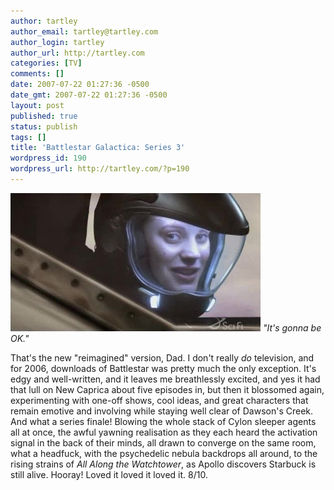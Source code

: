 ```yaml
---
author: tartley
author_email: tartley@tartley.com
author_login: tartley
author_url: http://tartley.com
categories: [TV]
comments: []
date: 2007-07-22 01:27:36 -0500
date_gmt: 2007-07-22 01:27:36 -0500
layout: post
published: true
status: publish
tags: []
title: 'Battlestar Galactica: Series 3'
wordpress_id: 190
wordpress_url: http://tartley.com/?p=190
---
```


![](/assets/2007/07/starbuck.jpg)
*"It's gonna be OK."*

That's the new "reimagined" version, Dad. I don't really *do*
television, and for 2006, downloads of Battlestar was pretty much the
only exception. It's edgy and well-written, and it leaves me
breathlessly excited, and yes it had that lull on New Caprica about five
episodes in, but then it blossomed again, experimenting with one-off
shows, cool ideas, and great characters that remain emotive and
involving while staying well clear of Dawson's Creek. And what a series
finale! Blowing the whole stack of Cylon sleeper agents all at once, the
awful yawning realisation as they each heard the activation signal in
the back of their minds, all drawn to converge on the same room, what a
headfuck, with the psychedelic nebula backdrops all around, to the
rising strains of *All Along the Watchtower*, as Apollo discovers
Starbuck is still alive. Hooray! Loved it loved it loved it. 8/10.
